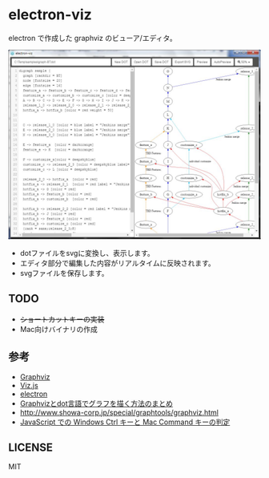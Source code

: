 # electron-viz

electron で作成した graphviz のビューア/エディタ。

![ss](ss.jpg)

* dotファイルをsvgに変換し、表示します。
* エディタ部分で編集した内容がリアルタイムに反映されます。
* svgファイルを保存します。

## TODO

* ~~ショートカットキーの実装~~
* Mac向けバイナリの作成

## 参考

* [Graphviz](http://www.graphviz.org/Home.php)
* [Viz.js](https://github.com/mdaines/viz.js)
* [electron](http://electron.atom.io/)
* [Graphvizとdot言語でグラフを描く方法のまとめ](http://qiita.com/rubytomato@github/items/51779135bc4b77c8c20d)
* http://www.showa-corp.jp/special/graphtools/graphviz.html
* [JavaScript での Windows Ctrl キーと Mac Command キーの判定](http://hacknote.jp/archives/7321/)

## LICENSE

MIT
